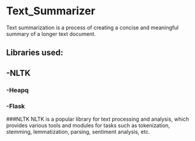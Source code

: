 # Text_Summarizer
Text summarization is a process of creating a concise and meaningful summary of a longer text document.
## Libraries used:
## -NLTK
### -Heapq
### -Flask

###NLTK
NLTK is a popular library for text processing and analysis, which provides various tools and modules for tasks such as tokenization, stemming, lemmatization, parsing, sentiment analysis, etc.
